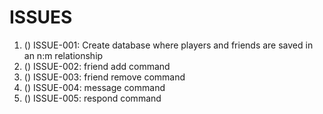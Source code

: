 # ISSUES

1. () ISSUE-001: Create database where players and friends are saved in an n:m relationship
2. () ISSUE-002: friend add command
3. () ISSUE-003: friend remove command
4. () ISSUE-004: message command
5. () ISSUE-005: respond command